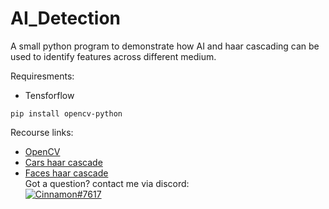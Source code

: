 # AI_Detection

A small python program to demonstrate how AI and haar cascading can be used to identify features across different medium.

Requiresments:
* Tensforflow
```
pip install opencv-python
```

Recourse links:
* [OpenCV](https://opencv.org/)
* [Cars haar cascade](https://github.com/andrewssobral/vehicle_detection_haarcascades/blob/master/cars.xml)  
* [Faces haar cascade](https://github.com/opencv/opencv/blob/master/data/haarcascades/haarcascade_frontalface_default.xml)  
Got a question? contact me via discord:  
[![Cinnamon#7617](https://img.shields.io/badge/Discord-Cinnamon%237617-blue?style=plastic&logo=discord.svg)](https://discord.com/)   
